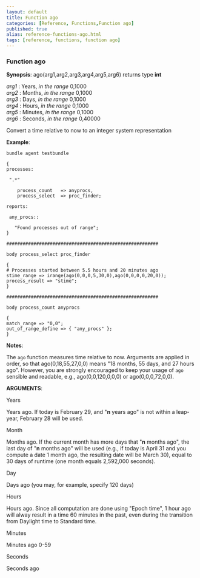 ```yaml
---
layout: default
title: Function ago
categories: [Reference, Functions,Function ago]
published: true
alias: reference-functions-ago.html
tags: [reference, functions, function ago]
---
```


### Function ago

**Synopsis**: ago(arg1,arg2,arg3,arg4,arg5,arg6) returns type **int**

  
 *arg1* : Years, *in the range* 0,1000   
 *arg2* : Months, *in the range* 0,1000   
 *arg3* : Days, *in the range* 0,1000   
 *arg4* : Hours, *in the range* 0,1000   
 *arg5* : Minutes, *in the range* 0,1000   
 *arg6* : Seconds, *in the range* 0,40000   

Convert a time relative to now to an integer system representation

**Example**:  
   

```cf3
bundle agent testbundle

{
processes:

 ".*"

    process_count   => anyprocs,
    process_select  => proc_finder;

reports:

 any_procs::

   "Found processes out of range";
}

########################################################

body process_select proc_finder

{
# Processes started between 5.5 hours and 20 minutes ago
stime_range => irange(ago(0,0,0,5,30,0),ago(0,0,0,0,20,0));
process_result => "stime";
}

########################################################

body process_count anyprocs

{
match_range => "0,0";
out_of_range_define => { "any_procs" };
}
```

**Notes**:  
   

The `ago` function measures time relative to now. Arguments are applied
in order, so that ago(0,18,55,27,0,0) means "18 months, 55 days, and 27
hours ago". However, you are strongly encouraged to keep your usage of
`ago` sensible and readable, e.g., ago(0,0,120,0,0,0) or
ago(0,0,0,72,0,0).

**ARGUMENTS**:

Years

Years ago. If today is February 29, and "**n** years ago" is not within
a leap-year, February 28 will be used.   

Month

Months ago. If the current month has more days that "**n** months ago",
the last day of "**n** months ago" will be used (e.g., if today is April
31 and you compute a date 1 month ago, the resulting date will be March
30), equal to 30 days of runtime (one month equals 2,592,000 seconds).
  

Day

Days ago (you may, for example, specify 120 days)   

Hours

Hours ago. Since all computation are done using "Epoch time", 1 hour ago
will alway result in a time 60 minutes in the past, even during the
transition from Daylight time to Standard time.   

Minutes

Minutes ago 0-59   

Seconds

Seconds ago
